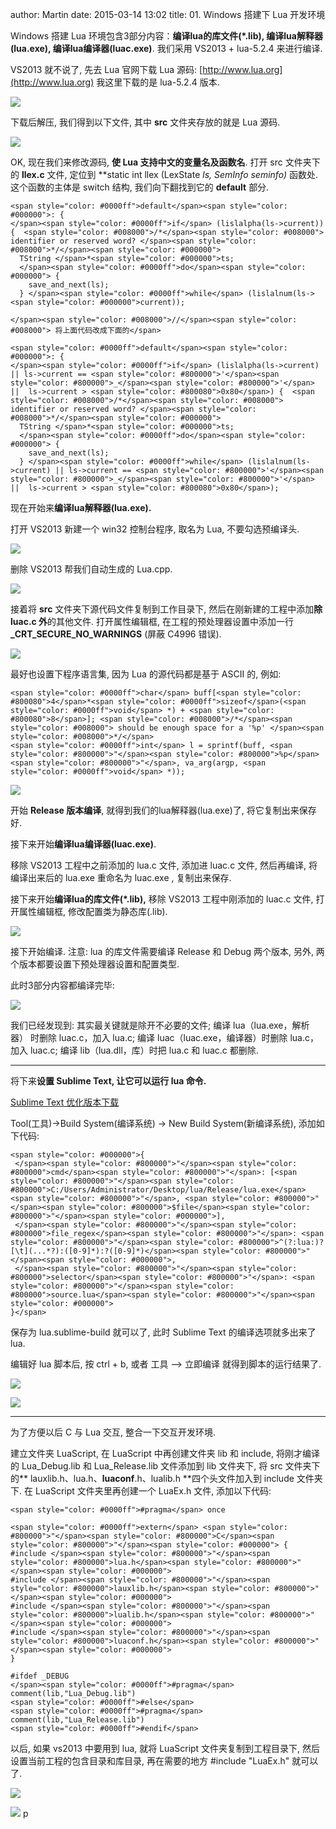 author: Martin
date: 2015-03-14 13:02
title: 01. Windows 搭建下 Lua 开发环境

Windows 搭建 Lua 环境包含3部分内容：**编译lua的库文件(*.lib), 编译lua解释器(lua.exe), 编译lua编译器(luac.exe)**.
我们采用 VS2013 + lua-5.2.4 来进行编译.

VS2013 就不说了, 先去 Lua 官网下载 Lua 源码: [http://www.lua.org](http://www.lua.org)
我这里下载的是 lua-5.2.4 版本.

![](http://i62.tinypic.com/1z1bmoo.jpg)

下载后解压, 我们得到以下文件, 其中 **src** 文件夹存放的就是 Lua 源码.

![](http://i57.tinypic.com/fxar8z.jpg)

OK, 现在我们来修改源码, **使 Lua 支持中文的变量名及函数名**.
打开 src 文件夹下的 **llex.c** 文件, 定位到 **static int llex (LexState *ls, SemInfo *seminfo)** 函数处.
这个函数的主体是 switch 结构, 我们向下翻找到它的 **default** 部分.

    <span style="color: #0000ff">default</span><span style="color: #000000">: {
    </span><span style="color: #0000ff">if</span> (lislalpha(ls->current)) {  <span style="color: #008000">/*</span><span style="color: #008000"> identifier or reserved word? </span><span style="color: #008000">*/</span><span style="color: #000000">
      TString </span>*<span style="color: #000000">ts;
      </span><span style="color: #0000ff">do</span><span style="color: #000000"> {
        save_and_next(ls);
      } </span><span style="color: #0000ff">while</span> (lislalnum(ls-><span style="color: #000000">current));

    </span><span style="color: #008000">//</span><span style="color: #008000"> 将上面代码改成下面的</span>

    <span style="color: #0000ff">default</span><span style="color: #000000">: {
    </span><span style="color: #0000ff">if</span> (lislalpha(ls->current) || ls->current == <span style="color: #800000">'</span><span style="color: #800000">_</span><span style="color: #800000">'</span> ||  ls->current > <span style="color: #800080">0x80</span>) {  <span style="color: #008000">/*</span><span style="color: #008000"> identifier or reserved word? </span><span style="color: #008000">*/</span><span style="color: #000000">
      TString </span>*<span style="color: #000000">ts;
      </span><span style="color: #0000ff">do</span><span style="color: #000000"> {
        save_and_next(ls);
      } </span><span style="color: #0000ff">while</span> (lislalnum(ls->current) || ls->current == <span style="color: #800000">'</span><span style="color: #800000">_</span><span style="color: #800000">'</span> ||  ls->current > <span style="color: #800080">0x80</span>);







现在开始来**编译lua解释器(lua.exe).**




打开 VS2013 新建一个 win32 控制台程序, 取名为 Lua, 不要勾选预编译头.




![](http://i57.tinypic.com/dwc479.jpg)




删除 VS2013 帮我们自动生成的 Lua.cpp.




![](http://i57.tinypic.com/2evf6g9.jpg)




接着将 **src** 文件夹下源代码文件复制到工作目录下, 然后在刚新建的工程中添加**除 luac.c 外**的其他文件.
打开属性编辑框, 在工程的预处理器设置中添加一行 **_CRT_SECURE_NO_WARNINGS** (屏蔽 C4996 错误).




![](http://i60.tinypic.com/332qpgg.jpg)




最好也设置下程序语言集, 因为 Lua 的源代码都是基于 ASCII 的, 例如:




    <span style="color: #0000ff">char</span> buff[<span style="color: #800080">4</span>*<span style="color: #0000ff">sizeof</span>(<span style="color: #0000ff">void</span> *) + <span style="color: #800080">8</span>]; <span style="color: #008000">/*</span><span style="color: #008000"> should be enough space for a '%p' </span><span style="color: #008000">*/</span>
    <span style="color: #0000ff">int</span> l = sprintf(buff, <span style="color: #800000">"</span><span style="color: #800000">%p</span><span style="color: #800000">"</span>, va_arg(argp, <span style="color: #0000ff">void</span> *));







![](http://i61.tinypic.com/2dryiv5.jpg)




开始 **Release 版本编译**, 就得到我们的lua解释器(lua.exe)了, 将它复制出来保存好.




接下来开始**编译lua编译器(luac.exe)**.




移除 VS2013 工程中之前添加的 lua.c 文件, 添加进 luac.c 文件, 然后再编译, 将编译出来后的 lua.exe 重命名为 luac.exe , 复制出来保存.




接下来开始**编译lua的库文件(*.lib),** 移除 VS2013 工程中刚添加的 luac.c 文件, 打开属性编辑框, 修改配置类为静态库(.lib).




![](http://i62.tinypic.com/141jbdt.jpg)




接下开始编译.
注意: lua 的库文件需要编译 Release 和 Debug 两个版本, 另外, 两个版本都要设置下预处理器设置和配置类型.




此时3部分内容都编译完毕:




![](http://i59.tinypic.com/2ezln5l.jpg)




我们已经发现到:
其实最关键就是除开不必要的文件;
编译 lua（lua.exe，解析器） 时删除 luac.c，加入 lua.c;
编译 luac（luac.exe，编译器）时删除 lua.c，加入 luac.c;
编译 lib（lua.dll，库）时把 lua.c 和 luac.c 都删除.







* * *





将下来**设置 Sublime Text, 让它可以运行 lua 命令.**




[Sublime Text 优化版本下载](http://hrtsea.com/2014/09/14/sublime-text/)




Tool(工具)->Build System(编译系统) -> New Build System(新编译系统), 添加如下代码:




    <span style="color: #000000">{
     </span><span style="color: #800000">"</span><span style="color: #800000">cmd</span><span style="color: #800000">"</span>: [<span style="color: #800000">"</span><span style="color: #800000">C:/Users/Administrator/Desktop/lua/Release/lua.exe</span><span style="color: #800000">"</span>, <span style="color: #800000">"</span><span style="color: #800000">$file</span><span style="color: #800000">"</span><span style="color: #000000">],
     </span><span style="color: #800000">"</span><span style="color: #800000">file_regex</span><span style="color: #800000">"</span>: <span style="color: #800000">"</span><span style="color: #800000">^(?:lua:)?[\t](...*?):([0-9]*):?([0-9]*)</span><span style="color: #800000">"</span><span style="color: #000000">,
     </span><span style="color: #800000">"</span><span style="color: #800000">selector</span><span style="color: #800000">"</span>: <span style="color: #800000">"</span><span style="color: #800000">source.lua</span><span style="color: #800000">"</span><span style="color: #000000">
    }</span>




保存为 lua.sublime-build 就可以了, 此时 Sublime Text 的编译选项就多出来了 lua.




编辑好 lua 脚本后, 按 ctrl + b, 或者 工具 –> 立即编译 就得到脚本的运行结果了.




![](http://i62.tinypic.com/2n8r3uq.jpg)




![](http://i59.tinypic.com/2iwaz53.jpg)







* * *





为了方便以后 C 与 Lua 交互, 整合一下交互开发环境.




建立文件夹 LuaScript, 在 LuaScript 中再创建文件夹 lib 和 include, 将刚才编译的 Lua_Debug.lib 和 Lua_Release.lib 文件添加到 lib 文件夹下, 将 src 文件夹下的** lauxlib.h、lua.h、****luaconf****.h、lualib.h **四个头文件加入到 include 文件夹下.
在 LuaScript 文件夹里再创建一个 LuaEx.h 文件, 添加以下代码:




    <span style="color: #0000ff">#pragma</span> once

    <span style="color: #0000ff">extern</span> <span style="color: #800000">"</span><span style="color: #800000">C</span><span style="color: #800000">"</span><span style="color: #000000"> {
    #include </span><span style="color: #800000">"</span><span style="color: #800000">lua.h</span><span style="color: #800000">"</span><span style="color: #000000">
    #include </span><span style="color: #800000">"</span><span style="color: #800000">lauxlib.h</span><span style="color: #800000">"</span><span style="color: #000000">
    #include </span><span style="color: #800000">"</span><span style="color: #800000">lualib.h</span><span style="color: #800000">"</span><span style="color: #000000">
    #include </span><span style="color: #800000">"</span><span style="color: #800000">luaconf.h</span><span style="color: #800000">"</span><span style="color: #000000">
    }

    #ifdef _DEBUG
    </span><span style="color: #0000ff">#pragma</span> comment(lib,"Lua_Debug.lib")
    <span style="color: #0000ff">#else</span>
    <span style="color: #0000ff">#pragma</span> comment(lib,"Lua_Release.lib")
    <span style="color: #0000ff">#endif</span>







以后, 如果 vs2013 中要用到 lua, 就将 LuaScript 文件夹复制到工程目录下, 然后设置当前工程的包含目录和库目录, 再在需要的地方 #include "LuaEx.h" 就可以了.




![](http://i62.tinypic.com/29bev89.jpg)




![](http://i59.tinypic.com/2csb4n4.jpg)
  p
